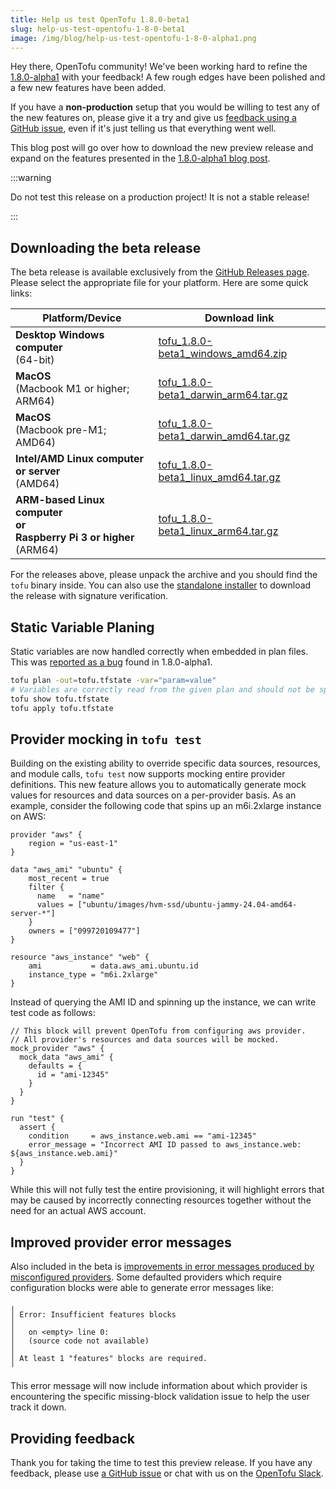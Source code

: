```yaml
---
title: Help us test OpenTofu 1.8.0-beta1
slug: help-us-test-opentofu-1-8-0-beta1
image: /img/blog/help-us-test-opentofu-1-8-0-alpha1.png
---
```


Hey there, OpenTofu community! We've been working hard to refine the [1.8.0-alpha1](/blog/help-us-test-opentofu-1-8-0-alpha1/) with your feedback! A few rough edges have been polished and a few new features have been added.

If you have a **non-production** setup that you would be willing to test any of the new features on, please give it a try and give us [feedback using a GitHub issue](https://github.com/opentofu/opentofu/issues/new/choose), even if it's just telling us that everything went well.

This blog post will go over how to download the new preview release and expand on the features presented in the [1.8.0-alpha1 blog post](/blog/help-us-test-opentofu-1-8-0-alpha1/).

:::warning

Do not test this release on a production project! It is not a stable release!

:::


## Downloading the beta release

The beta release is available exclusively from the [GitHub Releases page](https://github.com/opentofu/opentofu/releases/tag/v1.8.0-beta1). Please select the appropriate file for your platform. Here are some quick links:

| Platform/Device                                                                 | Download link                                                                                                                                       |
|---------------------------------------------------------------------------------|-----------------------------------------------------------------------------------------------------------------------------------------------------|
| **Desktop Windows computer**<br />(64-bit)                                      | [tofu_1.8.0-beta1_windows_amd64.zip](https://github.com/opentofu/opentofu/releases/download/v1.8.0-beta1/tofu_1.8.0-beta1_windows_amd64.zip)     |
| **MacOS**<br />(Macbook M1 or higher; ARM64)                                    | [tofu_1.8.0-beta1_darwin_arm64.tar.gz](https://github.com/opentofu/opentofu/releases/download/v1.8.0-beta1/tofu_1.8.0-beta1_darwin_arm64.tar.gz) |
| **MacOS**<br />(Macbook pre-M1; AMD64)                                          | [tofu_1.8.0-beta1_darwin_amd64.tar.gz](https://github.com/opentofu/opentofu/releases/download/v1.8.0-beta1/tofu_1.8.0-beta1_darwin_amd64.tar.gz) |
| **Intel/AMD Linux computer or server**<br />(AMD64)                             | [tofu_1.8.0-beta1_linux_amd64.tar.gz](https://github.com/opentofu/opentofu/releases/download/v1.8.0-beta1/tofu_1.8.0-beta1_linux_amd64.tar.gz)   |
| **ARM-based Linux computer<br />or<br />Raspberry Pi 3 or higher**<br />(ARM64) | [tofu_1.8.0-beta1_linux_arm64.tar.gz](https://github.com/opentofu/opentofu/releases/download/v1.8.0-beta1/tofu_1.8.0-beta1_linux_arm64.tar.gz)   |

For the releases above, please unpack the archive and you should find the `tofu` binary inside. You can also use the [standalone installer](https://opentofu.org/docs/intro/install/standalone/) to download the release with signature verification.


## Static Variable Planing
Static variables are now handled correctly when embedded in plan files. This was [reported as a bug](https://github.com/opentofu/opentofu/issues/1768) found in 1.8.0-alpha1.
```bash
tofu plan -out=tofu.tfstate -var="param=value"
# Variables are correctly read from the given plan and should not be specified via CLI
tofu show tofu.tfstate
tofu apply tofu.tfstate
```

## Provider mocking in `tofu test`
Building on the existing ability to override specific data sources, resources, and module calls, `tofu test` now supports mocking entire provider definitions. This new feature allows you to automatically generate mock values for resources and data sources on a per-provider basis. As an example, consider the following code that spins up an m6i.2xlarge instance on AWS:
```hcl
provider "aws" {
    region = "us-east-1"
}

data "aws_ami" "ubuntu" {
    most_recent = true
    filter {
      name   = "name"
      values = ["ubuntu/images/hvm-ssd/ubuntu-jammy-24.04-amd64-server-*"]
    }
    owners = ["099720109477"]
}

resource "aws_instance" "web" {
    ami           = data.aws_ami.ubuntu.id
    instance_type = "m6i.2xlarge"
}
```

Instead of querying the AMI ID and spinning up the instance, we can write test code as follows:
```hcl
// This block will prevent OpenTofu from configuring aws provider.
// All provider's resources and data sources will be mocked.
mock_provider "aws" {
  mock_data "aws_ami" {
    defaults = {
      id = "ami-12345"
    }
  }
}

run "test" {
  assert {
    condition     = aws_instance.web.ami == "ami-12345"
    error_message = "Incorrect AMI ID passed to aws_instance.web: ${aws_instance.web.ami}"
  }
}
```

While this will not fully test the entire provisioning, it will highlight errors that may be caused by incorrectly connecting resources together without the need for an actual AWS account.


## Improved provider error messages
Also included in the beta is [improvements in error messages produced by misconfigured providers](https://github.com/opentofu/opentofu/issues/1484). Some defaulted providers which require configuration blocks were able to generate error messages like:
```
╷
│ Error: Insufficient features blocks
│ 
│   on <empty> line 0:
│   (source code not available)
│ 
│ At least 1 "features" blocks are required.
╵
```
This error message will now include information about which provider is encountering the specific missing-block validation issue to help the user track it down.


## Providing feedback

Thank you for taking the time to test this preview release. If you have any feedback, please use [a GitHub issue](https://github.com/opentofu/opentofu/issues/new/choose) or chat with us on the [OpenTofu Slack](https://opentofu.org/slack/).


